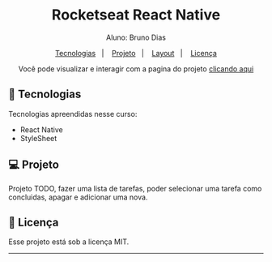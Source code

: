 <h1 align="center">Rocketseat React Native</h1>

<p align="center">
Aluno: Bruno Dias<br>
</p>

<p align="center">
  <a href="#-tecnologias">Tecnologias</a>&nbsp;&nbsp;&nbsp;|&nbsp;&nbsp;&nbsp;
  <a href="#-projeto">Projeto</a>&nbsp;&nbsp;&nbsp;|&nbsp;&nbsp;&nbsp;
  <a href="#-layout">Layout</a>&nbsp;&nbsp;&nbsp;|&nbsp;&nbsp;&nbsp;
  <a href="#memo-licença">Licença</a>
</p>

<p align="center">
Você pode visualizar e interagir com a pagina do projeto <a href="" target="_blank">clicando aqui </a>
</p>


## 🚀 Tecnologias

Tecnologias apreendidas nesse curso:

- React Native
- StyleSheet

## 💻 Projeto

Projeto TODO, fazer uma lista de tarefas, poder selecionar uma tarefa como concluidas, apagar e adicionar uma nova.

## :memo: Licença

Esse projeto está sob a licença MIT.

---